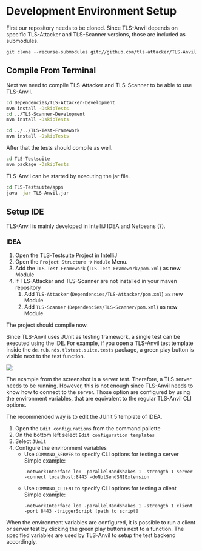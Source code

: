 # Development Environment Setup

First our repository needs to be cloned. Since TLS-Anvil depends on specific TLS-Attacker and TLS-Scanner versions, those are included as submodules.
```
git clone --recurse-submodules git://github.com/tls-attacker/TLS-Anvil
```


## Compile From Terminal
Next we need to compile TLS-Attacker and TLS-Scanner to be able to use TLS-Anvil.
```bash
cd Dependencies/TLS-Attacker-Development
mvn install -DskipTests
cd ../TLS-Scanner-Development
mvn install -DskipTests

cd ../../TLS-Test-Framework
mvn install -DskipTests
```

After that the tests should compile as well.
```bash
cd TLS-Testsuite
mvn package -DskipTests
```

TLS-Anvil can be started by executing the jar file.
```bash
cd TLS-Testsuite/apps
java -jar TLS-Anvil.jar
```

## Setup IDE

TLS-Anvil is mainly developed in IntelliJ IDEA and Netbeans (?).

### IDEA

1. Open the TLS-Testsuite Project in IntelliJ
1. Open the `Project Structure` -> `Module` Menu.
1. Add the `TLS-Test-Framework` (`TLS-Test-Framework/pom.xml`) as new Module
1. If TLS-Attacker and TLS-Scanner are not installed in your maven repository
    1. Add `TLS-Attacker` (`Dependencies/TLS-Attacker/pom.xml`) as new Module
    1. Add `TLS-Scanner` (`Dependencies/TLS-Scanner/pom.xml`) as new Module

The project should compile now.

Since TLS-Anvil uses JUnit as testing framework, a single test can be executed using the IDE. For example, if you open a TLS-Anvil test template inside the `de.rub.nds.tlstest.suite.tests` package, a green play button is visible next to the test function.

![](/test_example.png)

The example from the screenshot is a server test. Therefore, a TLS server needs to be running. However, this is not enough since TLS-Anvil needs to know how to connect to the server. Those option are configured by using the environment variables, that are equivalent to the regular TLS-Anvil CLI options. 

The recommended way is to edit the JUnit 5 template of IDEA.
1. Open the `Edit configurations` from the command pallette
1. On the bottom left select `Edit configuration templates`
1. Select `JUnit`
1. Configure the environment variables
    * Use `COMMAND_SERVER` to specify CLI options for testing a server  
        Simple example: 
        ```
        -networkInterface lo0 -parallelHandshakes 1 -strength 1 server -connect localhost:8443 -doNotSendSNIExtension
        ```
    * Use `COMMAND_CLIENT` to specify CLI options for testing a client  
        Simple example: 
        ```
        -networkInterface lo0 -parallelHandshakes 1 -strength 1 client -port 8443 -triggerScript [path to script]
        ```

When the environment variables are configured, it is possible to run a client or server test by clicking the green play buttons next to a function. The specified variables are used by TLS-Anvil to setup the test backend accordingly.

